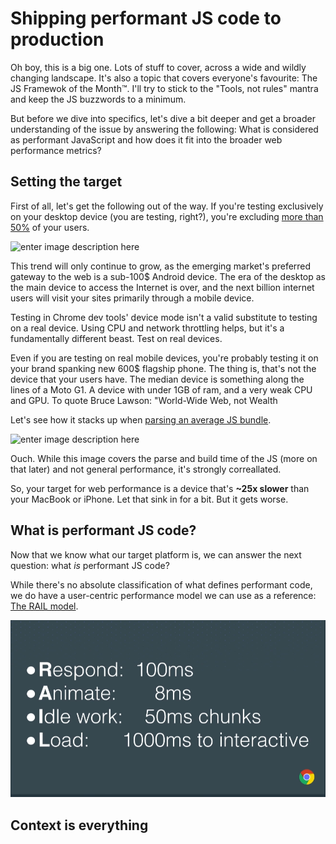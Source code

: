 # Shipping performant JS code to production

Oh boy, this is a big one. Lots of stuff to cover, across a wide and wildly changing landscape. It's also a topic that covers everyone's favourite: The JS Framewok of the Month™.  I'll try to stick to the "Tools, not rules" mantra and keep the JS buzzwords to a minimum.

But before we dive into specifics, let's dive a bit deeper and get a broader understanding of the issue by answering the following: What is considered as performant JavaScript and how does it fit into the broader web performance metrics?

## Setting the target

First of all, let's get the following out of the way. If you're testing exclusively on your desktop device (you are testing, right?), you're excluding [more than 50%](http://gs.statcounter.com/platform-market-share/desktop-mobile-tablet) of your  users.

![enter image description here](https://i.imgur.com/6XtNnds.png)

This trend will only continue to grow, as the emerging market's preferred gateway to the web is a sub-100$ Android device. The era of the desktop as the main device to access the Internet is over, and the next billion internet users will visit your sites primarily through a mobile device.

Testing in Chrome dev tools' device mode isn't a valid substitute to testing on a real  device. Using CPU and network throttling helps, but it's a fundamentally different beast. Test on real devices.

Even if you are testing on real mobile devices, you're probably testing it on your brand spanking new 600$ flagship phone. The thing is, that's not the device that your users have. The median device is something along the lines of a Moto G1. A device with under 1GB of ram, and a very weak CPU and GPU. To quote Bruce Lawson: "World-Wide Web, not Wealth

Let's see how it stacks up when [parsing an average JS bundle](https://docs.google.com/spreadsheets/d/1wHcNNQea28LhwQ_amFamT33d5woVrJfJy53Z1k6V090/edit?usp=sharing).

![enter image description here](https://rawgit.com/ivancuric/js-perf/master/Screen%20Shot%202017-11-14%20at%2015.58.55.png)

Ouch. While this image covers the parse and build time of the JS (more on that later) and not general performance, it's strongly correallated.

So, your target for web performance is a device that's **~25x slower** than your MacBook or iPhone. Let that sink in for a bit. But it gets worse.

## What is performant JS code?

Now that we know what our target platform is, we can answer the next question: what _is_ performant JS code? 

While there's no absolute classification of what defines performant code, we do have a user-centric performance model we can use as a reference: [The RAIL model](https://developers.google.com/web/fundamentals/performance/rail).

![enter image description here](https://raw.githubusercontent.com/ivancuric/js-perf/master/rail.png)



## Context is everything 

<!--stackedit_data:
eyJoaXN0b3J5IjpbLTE2ODIwNTgxMzRdfQ==
-->